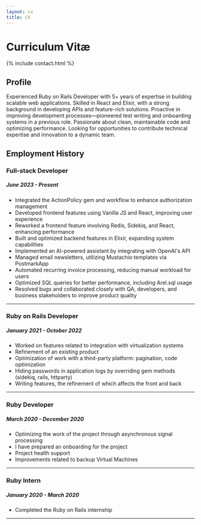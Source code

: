 ```yaml
---
layout: cv
title: CV
---
```


# Curriculum Vitæ

{% include contact.html %}

## Profile

Experienced Ruby on Rails Developer with 5+ years of expertise in building scalable web applications. Skilled in React and Elixir, with a strong background in developing APIs and feature-rich solutions. Proactive in improving development processes—pioneered test writing and onboarding systems in a previous role. Passionate about clean, maintainable code and optimizing performance. Looking for opportunities to contribute technical expertise and innovation to a dynamic team.

## Employment History

### Full-stack Developer
##### _June 2023 - Present_

* Integrated the ActionPolicy gem and workflow to enhance authorization management
* Developed frontend features using Vanilla JS and React, improving user experience
* Reworked a frontend feature involving Redis, Sidekiq, and React, enhancing performance
* Built and optimized backend features in Elixir, expanding system capabilities
* Implemented an AI-powered assistant by integrating with OpenAI's API
* Managed email newsletters, utilizing Mustachio templates via PostmarkApp
* Automated recurring invoice processing, reducing manual workload for users
* Optimized SQL queries for better performance, including Arel.sql usage
* Resolved bugs and collaborated closely with QA, developers, and business stakeholders to improve product quality

***

### Ruby on Rails Developer
##### _January 2021 - October 2022_

* Worked on features related to integration with virtualization systems
* Refinement of an existing product
* Optimization of work with a third-party platform: pagination, code optimization
* Hiding passwords in application logs by overriding gem methods (sidekiq, rails, httparty)
* Writing features, the refinement of which affects the front and back

***

### Ruby Developer
##### _March 2020 - December 2020_
* Optimizing the work of the project through asynchronous signal processing
* I have prepared an onboarding for the project
* Project health support
* Improvements related to backup Virtual Machines

***

### Ruby Intern
##### _January 2020 - March 2020_
* Completed the Ruby on Rails internship

***
